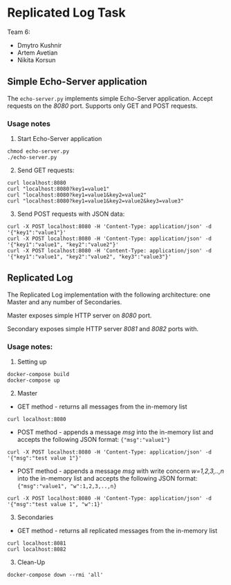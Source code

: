 # Replicated Log Task

Team 6:
- Dmytro Kushnir
- Artem Avetian
- Nikita Korsun

## Simple Echo-Server application
The `echo-server.py` implements simple Echo-Server application. Accept requests on the *8080* port. Supports only GET and POST requests.

### Usage notes
1. Start Echo-Server application
```
chmod echo-server.py
./echo-server.py
```

2. Send GET requests:
```
curl localhost:8080
curl "localhost:8080?key1=value1"
curl "localhost:8080?key1=value1&key2=value2"
curl "localhost:8080?key1=value1&key2=value2&key3=value3"
```

3. Send POST requests with JSON data:
```
curl -X POST localhost:8080 -H 'Content-Type: application/json' -d '{"key1":"value1"}'
curl -X POST localhost:8080 -H 'Content-Type: application/json' -d '{"key1":"value1", "key2":"value2"}'
curl -X POST localhost:8080 -H 'Content-Type: application/json' -d '{"key1":"value1", "key2":"value2", "key3":"value3"}'
```

## Replicated Log
The Replicated Log implementation with the following architecture: one Master and any number of Secondaries.

Master exposes simple HTTP server on *8080* port.

Secondary exposes simple HTTP server *8081* and *8082* ports with.

### Usage notes:
1. Setting up
```
docker-compose build
docker-compose up
```

2. Master
- GET method - returns all messages from the in-memory list
```
curl localhost:8080
```
- POST method - appends a message *msg* into the in-memory list and accepts the following JSON format: `{"msg":"value1"}`
```
curl -X POST localhost:8080 -H 'Content-Type: application/json' -d '{"msg":"test value 1"}'
```
- POST method - appends a message *msg* with write concern *w=1,2,3,..,n* into the in-memory list and accepts the following JSON format: `{"msg":"value1", "w":1,2,3,..,n}`
```
curl -X POST localhost:8080 -H 'Content-Type: application/json' -d '{"msg":"test value 1", "w":1}'
```

3. Secondaries
- GET method - returns all replicated messages from the in-memory list
```
curl localhost:8081
curl localhost:8082
```

3. Clean-Up
```
docker-compose down --rmi 'all'
```

